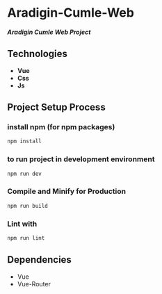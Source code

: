 # Aradigin-Cumle-Web

***Aradigin Cumle Web Project***

## Technologies
* **Vue**
* **Css**
* **Js**

## Project Setup Process

### install npm (for npm packages)
```sh
npm install
```
### to run project in development environment
```sh
npm run dev
```

### Compile and Minify for Production
```sh
npm run build
```

### Lint with
```sh
npm run lint
```
## Dependencies
* Vue
* Vue-Router